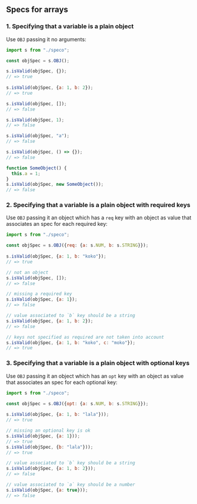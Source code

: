 ## Specs for arrays

### 1. Specifying that a variable is a plain object

Use `OBJ` passing it no arguments:

```js
import s from "./speco";

const objSpec = s.OBJ();

s.isValid(objSpec, {});
// => true
    
s.isValid(objSpec, {a: 1, b: 2});
// => true

s.isValid(objSpec, []);
// => false

s.isValid(objSpec, 1);
// => false

s.isValid(objSpec, "a");
// => false

s.isValid(objSpec, () => {});
// => false

function SomeObject() {
  this.a = 1;
}
s.isValid(objSpec, new SomeObject());
// => false
```

### 2. Specifying that a variable is a plain object with required keys

Use `OBJ` passing it an object which has a `req` key with an object as value that associates an spec for each required key:

```js
import s from "./speco";

const objSpec = s.OBJ({req: {a: s.NUM, b: s.STRING}});
    
s.isValid(objSpec, {a: 1, b: "koko"});
// => true

// not an object
s.isValid(objSpec, []);
// => false

// missing a required key
s.isValid(objSpec, {a: 1}); 
// => false

// value associated to `b` key should be a string
s.isValid(objSpec, {a: 1, b: 2}); 
// => false

// keys not specified as required are not taken into account
s.isValid(objSpec, {a: 1, b: "koko", c: "moko"}); 
// => true
```

### 3. Specifying that a variable is a plain object with optional keys

Use `OBJ` passing it an object which has an `opt` key with an object as value that associates an spec for each optional key:

```js
import s from "./speco";

const objSpec = s.OBJ({opt: {a: s.NUM, b: s.STRING}});
    
s.isValid(objSpec, {a: 1, b: "lala"}));
// => true

// missing an optional key is ok
s.isValid(objSpec, {a: 1}));
// => true
s.isValid(objSpec, {b: "lala"}));
// => true

// value associated to `b` key should be a string
s.isValid(objSpec, {a: 1, b: 2}));
// => false

// value associated to `a` key should be a number
s.isValid(objSpec, {a: true}));
// => false
```

